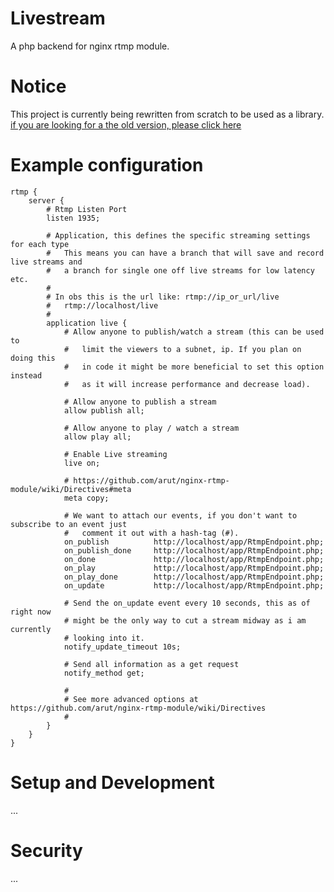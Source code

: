 # Livestream
A php backend for nginx rtmp module.

# Notice
This project is currently being rewritten from scratch to be used as a library. 
[if you are looking for a the old version, please click here](https://github.com/CallumCarmicheal/Livestream/tree/487cf9b876d7a4e9087ab30246a9dd87fd1a50fe)

# Example configuration
```
rtmp {
	server {
		# Rtmp Listen Port
		listen 1935;
		
		# Application, this defines the specific streaming settings for each type
		#   This means you can have a branch that will save and record live streams and 
		#   a branch for single one off live streams for low latency etc.
		#
		# In obs this is the url like: rtmp://ip_or_url/live
		#   rtmp://localhost/live
		#
		application live {
			# Allow anyone to publish/watch a stream (this can be used to
			#   limit the viewers to a subnet, ip. If you plan on doing this
			#   in code it might be more beneficial to set this option instead
			#   as it will increase performance and decrease load).
		
			# Allow anyone to publish a stream
			allow publish all;
			
			# Allow anyone to play / watch a stream
			allow play all;
			
			# Enable Live streaming
			live on;
			
			# https://github.com/arut/nginx-rtmp-module/wiki/Directives#meta
			meta copy; 
			
			# We want to attach our events, if you don't want to subscribe to an event just
			#   comment it out with a hash-tag (#). 
			on_publish 			http://localhost/app/RtmpEndpoint.php;
			on_publish_done 	http://localhost/app/RtmpEndpoint.php;
			on_done 			http://localhost/app/RtmpEndpoint.php;
			on_play 			http://localhost/app/RtmpEndpoint.php;
			on_play_done 		http://localhost/app/RtmpEndpoint.php;
			on_update 			http://localhost/app/RtmpEndpoint.php;
			
			# Send the on_update event every 10 seconds, this as of right now 
			# might be the only way to cut a stream midway as i am currently 
			# looking into it.
			notify_update_timeout 10s;
			
			# Send all information as a get request
			notify_method get;
			
			#
			# See more advanced options at https://github.com/arut/nginx-rtmp-module/wiki/Directives
			#
		}
	}
}
```

# Setup and Development
...

# Security
...
